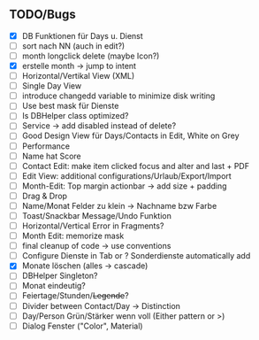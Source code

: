 ## TODO/Bugs
- [x] DB Funktionen für Days u. Dienst
- [ ] sort nach NN (auch in edit?)
- [ ] month longclick delete (maybe Icon?) 
- [x] erstelle month -> jump to intent
- [ ] Horizontal/Vertikal View (XML)
- [ ] Single Day View
- [ ] introduce changedd variable to minimize disk writing
- [ ] Use best mask für Dienste
- [ ] Is DBHelper class optimized?
- [ ] Service -> add disabled instead of delete?
- [ ] Good Design View für Days/Contacts in Edit, White on Grey
- [ ] Performance
- [ ] Name hat Score
- [ ] Contact Edit: make item clicked focus and alter and last + PDF
- [ ] Edit View: additional configurations/Urlaub/Export/Import
- [ ] Month-Edit: Top margin actionbar -> add size + padding
- [ ] Drag & Drop
- [ ] Name/Monat Felder zu klein -> Nachname bzw Farbe
- [ ] Toast/Snackbar Message/Undo Funktion
- [ ] Horizontal/Vertical Error in Fragments?
- [ ] Month Edit: memorize mask
- [ ] final cleanup of code -> use conventions
- [ ] Configure Dienste in Tab or ? Sonderdienste automatically add
- [x] Monate löschen (alles -> cascade)
- [ ] DBHelper Singleton?
- [ ] Monat eindeutig?
- [ ] Feiertage/Stunden/~~Legende~~?
- [ ] Divider between Contact/Day -> Distinction
- [ ] Day/Person Grün/Stärker wenn voll (Either pattern or >)
- [ ] Dialog Fenster ("Color", Material)
